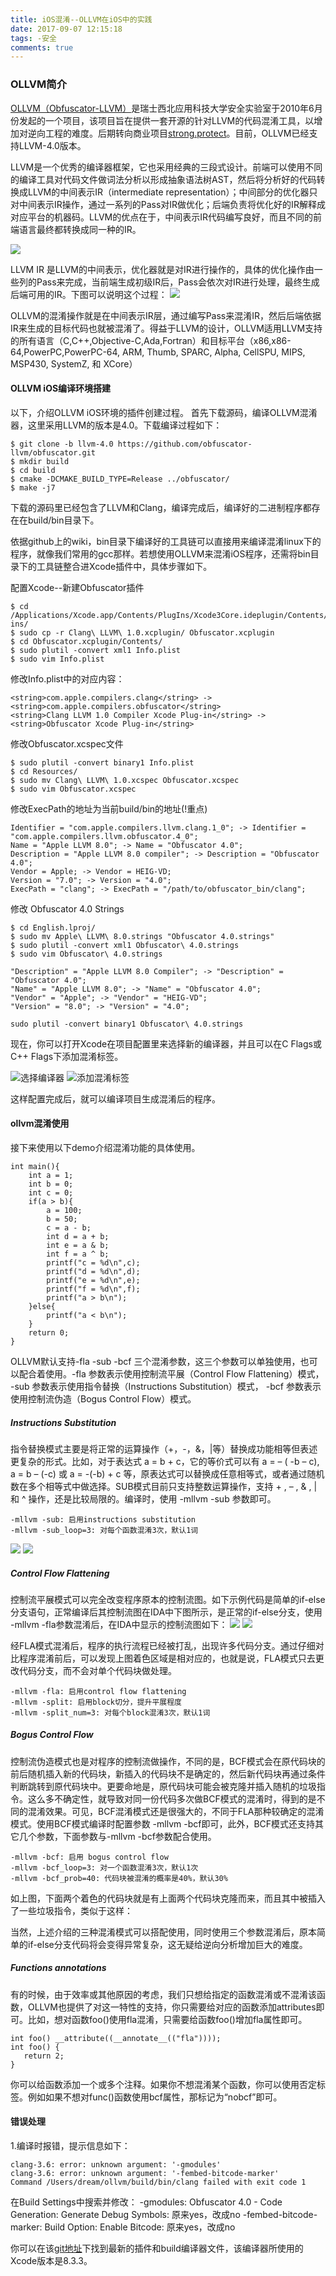 ```yaml
---
title: iOS混淆--OLLVM在iOS中的实践
date: 2017-09-07 12:15:18
tags: -安全
comments: true
---
```



### OLLVM简介

[OLLVM（Obfuscator-LLVM）](https://github.com/obfuscator-llvm/obfuscator)是瑞士西北应用科技大学安全实验室于2010年6月份发起的一个项目，该项目旨在提供一套开源的针对LLVM的代码混淆工具，以增加对逆向工程的难度。后期转向商业项目[strong.protect](http://link.zhihu.com/?target=https%3A//strong.codes/)。目前，OLLVM已经支持LLVM-4.0版本。

LLVM是一个优秀的编译器框架，它也采用经典的三段式设计。前端可以使用不同的编译工具对代码文件做词法分析以形成抽象语法树AST，然后将分析好的代码转换成LLVM的中间表示IR（intermediate representation）；中间部分的优化器只对中间表示IR操作，通过一系列的Pass对IR做优化；后端负责将优化好的IR解释成对应平台的机器码。LLVM的优点在于，中间表示IR代码编写良好，而且不同的前端语言最终都转换成同一种的IR。

![](http://upload-images.jianshu.io/upload_images/1944396-3ce371d488ad67ac.png?imageMogr2/auto-orient/strip%7CimageView2/2/w/1240)

LLVM IR 是LLVM的中间表示，优化器就是对IR进行操作的，具体的优化操作由一些列的Pass来完成，当前端生成初级IR后，Pass会依次对IR进行处理，最终生成后端可用的IR。下图可以说明这个过程：
![](http://upload-images.jianshu.io/upload_images/1944396-20cd55c8ee11762d.png?imageMogr2/auto-orient/strip%7CimageView2/2/w/1240)

OLLVM的混淆操作就是在中间表示IR层，通过编写Pass来混淆IR，然后后端依据IR来生成的目标代码也就被混淆了。得益于LLVM的设计，OLLVM适用LLVM支持的所有语言（C,C++,Objective-C,Ada,Fortran）和目标平台（x86,x86-64,PowerPC,PowerPC-64, ARM, Thumb, SPARC, Alpha, CellSPU, MIPS, MSP430, SystemZ, 和 XCore）

#### OLLVM iOS编译环境搭建
以下，介绍OLLVM iOS环境的插件创建过程。
首先下载源码，编译OLLVM混淆器，这里采用LLVM的版本是4.0。下载编译过程如下：

 ```
 $ git clone -b llvm-4.0 https://github.com/obfuscator-llvm/obfuscator.git  
 $ mkdir build  
 $ cd build  
 $ cmake -DCMAKE_BUILD_TYPE=Release ../obfuscator/  
 $ make -j7  
 ```

下载的源码里已经包含了LLVM和Clang，编译完成后，编译好的二进制程序都存在在build/bin目录下。

依据github上的wiki，bin目录下编译好的工具链可以直接用来编译混淆linux下的程序，就像我们常用的gcc那样。若想使用OLLVM来混淆iOS程序，还需将bin目录下的工具链整合进Xcode插件中，具体步骤如下。

配置Xcode--新建Obfuscator插件

```
$ cd /Applications/Xcode.app/Contents/PlugIns/Xcode3Core.ideplugin/Contents/SharedSupport/Developer/Library/Xcode/Plug-ins/  
$ sudo cp -r Clang\ LLVM\ 1.0.xcplugin/ Obfuscator.xcplugin  
$ cd Obfuscator.xcplugin/Contents/  
$ sudo plutil -convert xml1 Info.plist  
$ sudo vim Info.plist  
```
修改Info.plist中的对应内容：

```
<string>com.apple.compilers.clang</string> -> <string>com.apple.compilers.obfuscator</string>  
<string>Clang LLVM 1.0 Compiler Xcode Plug-in</string> -> <string>Obfuscator Xcode Plug-in</string>  
```

修改Obfuscator.xcspec文件

```
$ sudo plutil -convert binary1 Info.plist  
$ cd Resources/  
$ sudo mv Clang\ LLVM\ 1.0.xcspec Obfuscator.xcspec  
$ sudo vim Obfuscator.xcspec  
```
修改ExecPath的地址为当前build/bin的地址(!重点)

```
Identifier = "com.apple.compilers.llvm.clang.1_0"; -> Identifier = "com.apple.compilers.llvm.obfuscator.4_0";  
Name = "Apple LLVM 8.0"; -> Name = "Obfuscator 4.0";  
Description = "Apple LLVM 8.0 compiler"; -> Description = "Obfuscator 4.0";  
Vendor = Apple; -> Vendor = HEIG-VD;  
Version = "7.0"; -> Version = "4.0";  
ExecPath = "clang"; -> ExecPath = "/path/to/obfuscator_bin/clang";  
```

修改 Obfuscator 4.0 Strings

```
$ cd English.lproj/  
$ sudo mv Apple\ LLVM\ 8.0.strings "Obfuscator 4.0.strings"  
$ sudo plutil -convert xml1 Obfuscator\ 4.0.strings  
$ sudo vim Obfuscator\ 4.0.strings  
```

```
"Description" = "Apple LLVM 8.0 Compiler"; -> "Description" = "Obfuscator 4.0";  
"Name" = "Apple LLVM 8.0"; -> "Name" = "Obfuscator 4.0";  
"Vendor" = "Apple"; -> "Vendor" = "HEIG-VD";  
"Version" = "8.0"; -> "Version" = "4.0";  
```
`sudo plutil -convert binary1 Obfuscator\ 4.0.strings`  


现在，你可以打开Xcode在项目配置里来选择新的编译器，并且可以在C Flags或C++ Flags下添加混淆标签。

![选择编译器](http://upload-images.jianshu.io/upload_images/1944396-a27167d3a47b3bc7.png?imageMogr2/auto-orient/strip%7CimageView2/2/w/1240)
![添加混淆标签](http://upload-images.jianshu.io/upload_images/1944396-76e1b58511f4a559.png?imageMogr2/auto-orient/strip%7CimageView2/2/w/1240)

这样配置完成后，就可以编译项目生成混淆后的程序。

#### ollvm混淆使用

接下来使用以下demo介绍混淆功能的具体使用。  
```
int main(){  
    int a = 1;  
    int b = 0;  
    int c = 0;  
    if(a > b){  
        a = 100;    
        b = 50;    
        c = a - b;    
        int d = a + b;    
        int e = a & b;    
        int f = a ^ b;    
        printf("c = %d\n",c);    
        printf("d = %d\n",d);    
        printf("e = %d\n",e);    
        printf("f = %d\n",f);    
        printf("a > b\n");    
    }else{  
        printf("a < b\n");    
    }  
    return 0;  
}
```

OLLVM默认支持-fla -sub -bcf 三个混淆参数，这三个参数可以单独使用，也可以配合着使用。-fla 参数表示使用控制流平展（Control Flow Flattening）模式， -sub 参数表示使用指令替换（Instructions Substitution）模式， -bcf 参数表示使用控制流伪造（Bogus Control Flow）模式。

##### Instructions Substitution

指令替换模式主要是将正常的运算操作（+，-，&，|等）替换成功能相等但表述更复杂的形式。比如，对于表达式 a = b + c，它的等价式可以有 a = – ( -b – c), a = b – (-c) 或 a = -(-b) + c 等，原表达式可以替换成任意相等式，或者通过随机数在多个相等式中做选择。SUB模式目前只支持整数运算操作，支持 + , – , & , | 和 ^ 操作，还是比较局限的。编译时，使用 -mllvm -sub 参数即可。

```
-mllvm -sub: 启用instructions substitution  
-mllvm -sub_loop=3: 对每个函数混淆3次，默认1词  
```
![](http://upload-images.jianshu.io/upload_images/1944396-d3ef62eb9e13ae93.png?imageMogr2/auto-orient/strip%7CimageView2/2/w/1240)
![](http://upload-images.jianshu.io/upload_images/1944396-a8aff8dc34d9a432.png?imageMogr2/auto-orient/strip%7CimageView2/2/w/1240)

##### Control Flow Flattening

控制流平展模式可以完全改变程序原本的控制流图。如下示例代码是简单的if-else分支语句，正常编译后其控制流图在IDA中下图所示，是正常的if-else分支，使用 -mllvm -fla参数混淆后，在IDA中显示的控制流图如下：
![](http://upload-images.jianshu.io/upload_images/1944396-4a84eba4712effb8.png?imageMogr2/auto-orient/strip%7CimageView2/2/w/1240)
![](http://upload-images.jianshu.io/upload_images/1944396-47b61ea46b1eee67.png?imageMogr2/auto-orient/strip%7CimageView2/2/w/1240)

经FLA模式混淆后，程序的执行流程已经被打乱，出现许多代码分支。通过仔细对比程序混淆前后，可以发现上图着色区域是相对应的，也就是说，FLA模式只去更改代码分支，而不会对单个代码块做处理。

```
-mllvm -fla: 启用control flow flattening
-mllvm -split: 启用block切分，提升平展程度
-mllvm -split_num=3: 对每个block混淆3次，默认1词
```

##### Bogus Control Flow

控制流伪造模式也是对程序的控制流做操作，不同的是，BCF模式会在原代码块的前后随机插入新的代码块，新插入的代码块不是确定的，然后新代码块再通过条件判断跳转到原代码块中。更要命地是，原代码块可能会被克隆并插入随机的垃圾指令。这么多不确定性，就导致对同一份代码多次做BCF模式的混淆时，得到的是不同的混淆效果。可见，BCF混淆模式还是很强大的，不同于FLA那种较确定的混淆模式。使用BCF模式编译时配置参数 -mllvm -bcf即可，此外，BCF模式还支持其它几个参数，下面参数与-mllvm -bcf参数配合使用。  
```
-mllvm -bcf: 启用 bogus control flow
-mllvm -bcf_loop=3: 对一个函数混淆3次，默认1次
-mllvm -bcf_prob=40: 代码块被混淆的概率是40%，默认30%
```
如上图，下面两个着色的代码块就是有上面两个代码块克隆而来，而且其中被插入了一些垃圾指令，类似于这样：


当然，上述介绍的三种混淆模式可以搭配使用，同时使用三个参数混淆后，原本简单的if-else分支代码将会变得异常复杂，这无疑给逆向分析增加巨大的难度。

##### Functions annotations

有的时候，由于效率或其他原因的考虑，我们只想给指定的函数混淆或不混淆该函数，OLLVM也提供了对这一特性的支持，你只需要给对应的函数添加attributes即可。比如，想对函数foo()使用fla混淆，只需要给函数foo()增加fla属性即可。  

```
int foo() __attribute((__annotate__(("fla"))));
int foo() {
   return 2;
}
```

你可以给函数添加一个或多个注释。如果你不想混淆某个函数，你可以使用否定标签。例如如果不想对func()函数使用bcf属性，那标记为“nobcf”即可。



#### 错误处理
1.编译时报错，提示信息如下：  

```
clang-3.6: error: unknown argument: '-gmodules'
clang-3.6: error: unknown argument: '-fembed-bitcode-marker'
Command /Users/dream/ollvm/build/bin/clang failed with exit code 1
```
在Build Settings中搜索并修改：
-gmodules: Obfuscator 4.0 - Code Generation: Generate Debug Symbols: 原来yes，改成no
-fembed-bitcode-marker: Build Option: Enable Bitcode: 原来yes，改成no


你可以在该[git地址]()下找到最新的插件和build编译器文件，该编译器所使用的Xcode版本是8.3.3。
